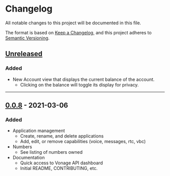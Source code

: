 # Changelog

All notable changes to this project will be documented in this file.

The format is based on [Keep a Changelog](https://keepachangelog.com/en/1.0.0/),
and this project adheres to [Semantic Versioning](https://semver.org/spec/v2.0.0.html).

## [Unreleased]

### Added

- New Account view that displays the current balance of the account.
  - Clicking on the balance will toggle its display for privacy.

---

## [0.0.8] - 2021-03-06

### Added

- Application management
  - Create, rename, and delete applications
  - Add, edit, or remove capabilities (voice, messages, rtc, vbc)
- Numbers
  - See listing of numbers owned
- Documentation
  - Quick access to Vonage API dashboard
  - Initial README, CONTRIBUTING, etc.

[unreleased]: https://github.com/builders-club/vscode-twitch-themer/compare/0.0.8...HEAD
[0.0.8]: https://github.com/builders-club/vscode-twitch-themer/compare/edc07b4...0.0.8